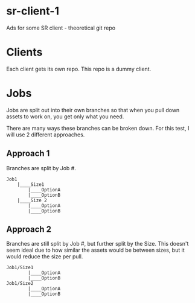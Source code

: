 # sr-client-1
Ads for some SR client - theoretical git repo

# Clients
Each client gets its own repo. This repo is a dummy client.

# Jobs
Jobs are split out into their own branches so that when you pull down assets to work on, you get only what you need.

There are many ways these branches can be broken down. For this test, I will use 2 different approaches.

## Approach 1
Branches are split by Job #. 

```
Job1
    |____Size1
        |____OptionA
        |____OptionB
    |____Size 2
        |____OptionA
        |____OptionB
```

## Approach 2
Branches are still split by Job #, but further split by the Size.
This doesn't seem ideal due to how similar the assets would be between sizes, but it would reduce
the size per pull.

```
Job1/Size1
        |____OptionA
        |____OptionB
Job1/Size2
        |____OptionA
        |____OptionB
```